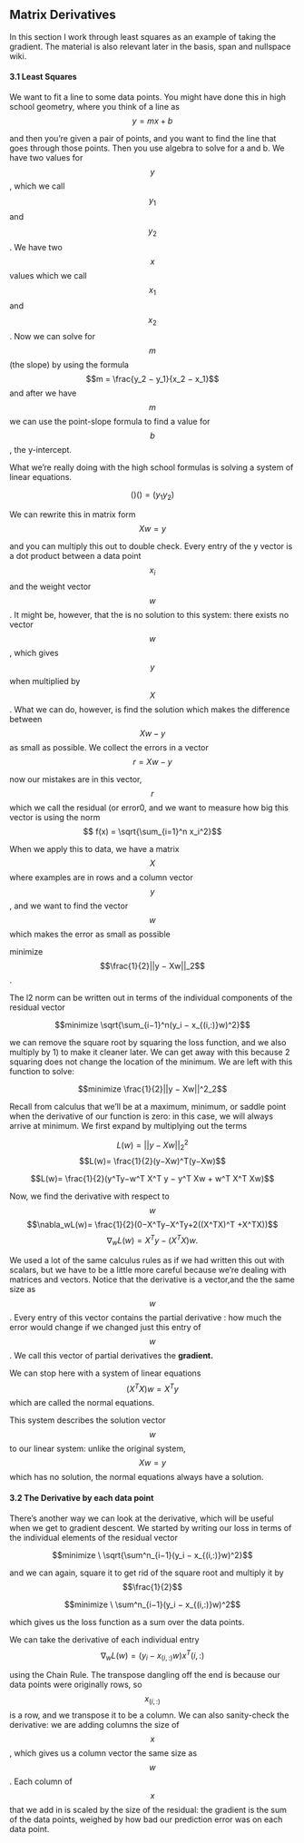 ## Matrix Derivatives

In this section I work through least squares as an example of taking the gradient. The material is also relevant later in the basis, span and nullspace wiki.


#### 3.1 Least Squares

We want to fit a line to some data points. You might have done this in high school geometry, where you think of a line as $$y = mx + b$$

and then you’re given a pair of points, and you want to find the line that goes through those points. Then you use algebra to solve for a and b. We have two values for $$y$$, which we call $$y_1$$ and $$y_2$$. We have two $$x$$ values which we call $$x_1$$ and $$x_2$$. Now we can solve for $$m$$ (the slope) by using the formula $$m = \frac{y_2 − y_1}{x_2 − x_1}$$ and after we have $$m$$ we can use the point-slope formula to find a value for $$b$$, the y-intercept.

What we’re really doing with the high school formulas is solving a system of linear equations. 
$$\bigg(  \bigg) \bigg( \bigg)  = \bigg(y_1 y_2\bigg)$$

We can rewrite this in matrix form $$Xw = y$$

and you can multiply this out to double check. Every entry of the y vector is a dot product between a data point $$x_i$$ and the weight vector $$w$$. It might be, however, that the is no solution to this system: there exists no vector $$w$$, which gives $$y$$ when multiplied by $$X$$. What we can do, however, is find the solution which makes the difference between $$Xw − y$$ as small as possible.We collect the errors in a vector $$r = Xw − y$$

now our mistakes are in this vector, $$r$$ which we call the residual (or error0, and we want to measure how big this vector is using the norm $$f(x) = \sqrt{\sum_{i=1}^nx_i^2}$$

When we apply this to data, we have a matrix $$X$$ where examples are in rows and a column vector $$y$$, and we want to find the vector $$w$$ which makes the error as small as possible

minimize $$\frac{1}{2}||y − Xw||_2$$.

The l2 norm can be written out in terms of the individual components of the residual vector

$$minimize \sqrt{\sum_{i−1}^n(y_i − x_{(i,:)}w)^2}$$

we can remove the square root by squaring the loss function, and we alsomultiply by 1) to make it cleaner later. We can get away with this because 2squaring does not change the location of the minimum. We are left with this function to solve:

$$minimize \frac{1}{2}||y − Xw||^2_2$$

Recall from calculus that we’ll be at a maximum, minimum, or saddle point when the derivative of our function is zero: in this case, we will always arrive at minimum. We first expand by multiplying out the terms

$$L(w) = ||y − Xw||^2_2 $$
$$L(w)= \frac{1}{2}(y−Xw)^T(y−Xw)$$
$$L(w)= \frac{1}{2}(y^Ty−w^T X^T y − y^T Xw + w^T X^T Xw)$$ 
 
Now, we find the derivative with respect to $$w$$
$$\nabla_wL(w)= \frac{1}{2}(0−X^Ty−X^Ty+2((X^TX)^T +X^TX))$$
$$\nabla_wL(w) = X^T y − (X^TX)w.$$

We used a lot of the same calculus rules as if we had written this out with scalars, but we have to be a little more careful because we’re dealing with matrices and vectors. Notice that the derivative is a vector,and the the same size as $$w$$. Every entry of this vector contains the partial derivative : how much the error would change if we changed just this entry of $$w$$. We call this vector of partial derivatives the **gradient.**

We can stop here with a system of linear equations $$(X^T X)w = X^T y$$ which are called the normal equations.

This system describes the solution vector $$w$$ to our linear system: unlike theoriginal system, $$Xw = y$$ which has no solution, the normal equations always have a solution.



#### 3.2 The Derivative by each data point
There’s another way we can look at the derivative, which will be useful when we get to gradient descent. We started by writing our loss in terms of the individual elements of the residual vector

$$minimize \ \sqrt{\sum^n_{i−1}(y_i − x_{(i,:)}w)^2}$$

and we can again, square it to get rid of the square root and multiply it by$$\frac{1}{2}$$

$$minimize \ \sum^n_{i−1}(y_i − x_{(i,:)}w)^2$$

which gives us the loss function as a sum over the data points.

We can take the derivative of each individual entry
$$\nabla_wL(w) =  (y_i − x_{(i,:)}w)x^T(i,:)$$


using the Chain Rule. The transpose dangling off the end is because our data points were originally rows, so $$x_{(i,:)}$$ is a row, and we transpose it to be a column. We can also sanity-check the derivative: we are adding columns the size of $$x$$, which gives us a column vector the same size as $$w$$. Each column of $$x$$ that we add in is scaled by the size of the residual: the gradient is the sum of the data points, weighed by how bad our prediction error was on each data point.
